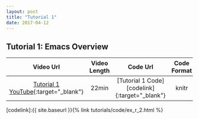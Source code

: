 ```yaml
---
layout: post
title: "Tutorial 1"
date: 2017-04-12
---
```



## Tutorial 1: Emacs Overview

|Video Url | Video Length | Code Url |Code Format |
|:-------:|:--------:|:---------:|:--------:|
|[Tutorial 1 YouTube][videolink]{:target="_blank"}|22min|[Tutorial 1 Code][codelink]{:target="_blank"}|knitr|


[videolink]: https://www.youtube.com/watch?v=wWyK4_8p7yU "Emacs Overview Video"
[codelink]:{{ site.baseurl }}{% link tutorials/code/ex_r_2.html %}

